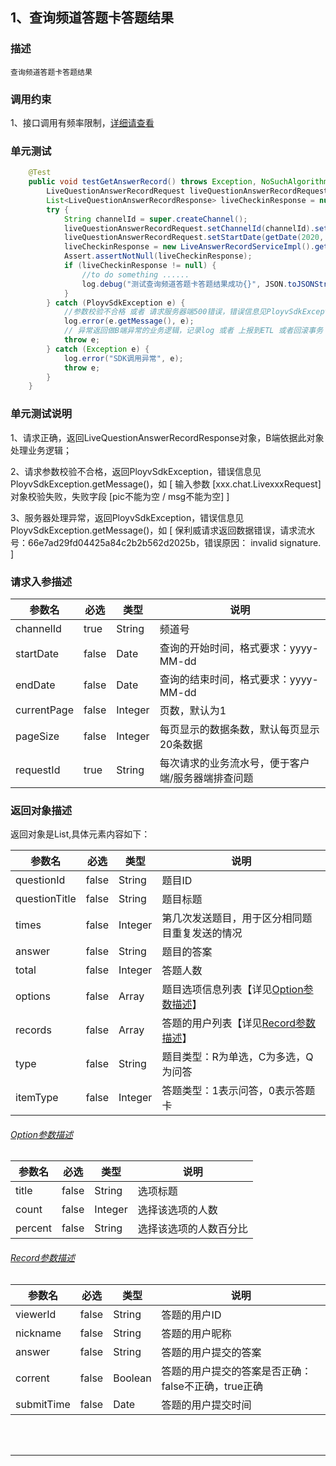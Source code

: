 ## 1、查询频道答题卡答题结果
### 描述
```
查询频道答题卡答题结果
```
### 调用约束
1、接口调用有频率限制，[详细请查看](/limit.md)

### 单元测试
```java
	@Test
	public void testGetAnswerRecord() throws Exception, NoSuchAlgorithmException {
        LiveQuestionAnswerRecordRequest liveQuestionAnswerRecordRequest = new LiveQuestionAnswerRecordRequest();
        List<LiveQuestionAnswerRecordResponse> liveCheckinResponse = null;
        try {
            String channelId = super.createChannel();
            liveQuestionAnswerRecordRequest.setChannelId(channelId).setRequestId(LiveSignUtil.generateUUID());
            liveQuestionAnswerRecordRequest.setStartDate(getDate(2020, 10, 01)).setEndDate(getDate(2099, 10, 01));
            liveCheckinResponse = new LiveAnswerRecordServiceImpl().getAnswerRecord(liveQuestionAnswerRecordRequest);
            Assert.assertNotNull(liveCheckinResponse);
            if (liveCheckinResponse != null) {
                //to do something ......
                log.debug("测试查询频道答题卡答题结果成功{}", JSON.toJSONString(liveCheckinResponse));
            }
        } catch (PloyvSdkException e) {
            //参数校验不合格 或者 请求服务器端500错误，错误信息见PloyvSdkException.getMessage()
            log.error(e.getMessage(), e);
            // 异常返回做B端异常的业务逻辑，记录log 或者 上报到ETL 或者回滚事务
            throw e;
        } catch (Exception e) {
            log.error("SDK调用异常", e);
            throw e;
        }
    }
```
### 单元测试说明
1、请求正确，返回LiveQuestionAnswerRecordResponse对象，B端依据此对象处理业务逻辑；

2、请求参数校验不合格，返回PloyvSdkException，错误信息见PloyvSdkException.getMessage()，如 [ 输入参数 [xxx.chat.LivexxxRequest]对象校验失败，失败字段 [pic不能为空 / msg不能为空] ]

3、服务器处理异常，返回PloyvSdkException，错误信息见PloyvSdkException.getMessage()，如 [ 保利威请求返回数据错误，请求流水号：66e7ad29fd04425a84c2b2b562d2025b，错误原因： invalid signature. ]
### 请求入参描述

| 参数名 | 必选 | 类型 | 说明 | 
| -- | -- | -- | -- | 
| channelId | true | String | 频道号 | 
| startDate | false | Date | 查询的开始时间，格式要求：yyyy-MM-dd | 
| endDate | false | Date | 查询的结束时间，格式要求：yyyy-MM-dd | 
| currentPage | false | Integer | 页数，默认为1 | 
| pageSize | false | Integer | 每页显示的数据条数，默认每页显示20条数据 | 
| requestId | true | String | 每次请求的业务流水号，便于客户端/服务器端排查问题 | 

### 返回对象描述
返回对象是List,具体元素内容如下：

| 参数名 | 必选 | 类型 | 说明 | 
| -- | -- | -- | -- | 
| questionId | false | String | 题目ID | 
| questionTitle | false | String | 题目标题 | 
| times | false | Integer | 第几次发送题目，用于区分相同题目重复发送的情况 | 
| answer | false | String | 题目的答案 | 
| total | false | Integer | 答题人数 | 
| options | false | Array | 题目选项信息列表【详见[Option参数描述](answerRecordService.md?id=polyv35)】 | 
| records | false | Array | 答题的用户列表【详见[Record参数描述](answerRecordService.md?id=polyv36)】 | 
| type | false | String | 题目类型：R为单选，C为多选，Q为问答 | 
| itemType | false | Integer | 答题类型：1表示问答，0表示答题卡 | 

<h6 id="polyv35"><a href="#/channelOperate?id=polyv35"data-id="Option参数描述"class="anchor"><span>Option参数描述</span></a></h6> <!-- {docsify-ignore} -->

| 参数名 | 必选 | 类型 | 说明 | 
| -- | -- | -- | -- | 
| title | false | String | 选项标题 | 
| count | false | Integer | 选择该选项的人数 | 
| percent | false | String | 选择该选项的人数百分比 | 

<h6 id="polyv36"><a href="#/channelOperate?id=polyv36"data-id="Record参数描述"class="anchor"><span>Record参数描述</span></a></h6> <!-- {docsify-ignore} -->

| 参数名 | 必选 | 类型 | 说明 | 
| -- | -- | -- | -- | 
| viewerId | false | String | 答题的用户ID | 
| nickname | false | String | 答题的用户昵称 | 
| answer | false | String | 答题的用户提交的答案 | 
| corrent | false | Boolean | 答题的用户提交的答案是否正确：false不正确，true正确 | 
| submitTime | false | Date | 答题的用户提交时间 | 

<br /><br />

------------------

<br /><br />


